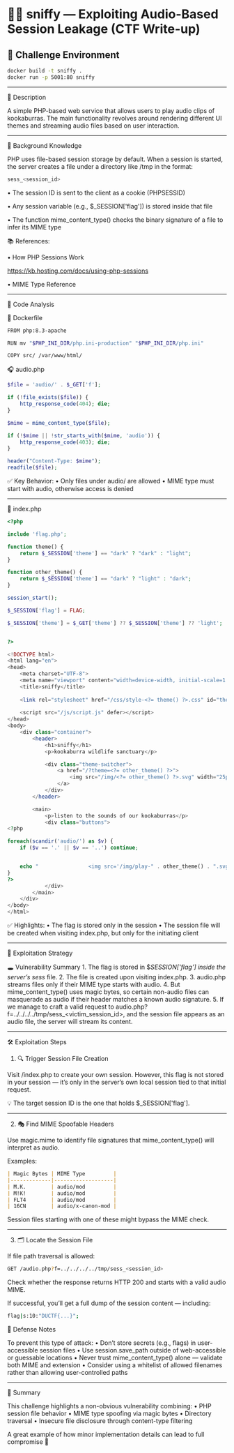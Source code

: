# 🕵️‍♂️ sniffy — Exploiting Audio-Based Session Leakage (CTF Write-up)

## 🧪 Challenge Environment

```bash
docker build -t sniffy .
docker run -p 5001:80 sniffy
```
---
📜 Description

A simple PHP-based web service that allows users to play audio clips of kookaburras.
The main functionality revolves around rendering different UI themes and streaming audio files based on user interaction.

---

🧠 Background Knowledge

PHP uses file-based session storage by default.
When a session is started, the server creates a file under a directory like /tmp in the format:
```bash
sess_<session_id>
```
•	The session ID is sent to the client as a cookie (PHPSESSID)

•	Any session variable (e.g., $_SESSION['flag']) is stored inside that file

•	The function mime_content_type() checks the binary signature of a file to infer its MIME type

📚 References:
	
 •	How PHP Sessions Work
 
 https://kb.hosting.com/docs/using-php-sessions
 
 •	MIME Type Reference

---

🧩 Code Analysis

🐳 Dockerfile
``` bash
FROM php:8.3-apache

RUN mv "$PHP_INI_DIR/php.ini-production" "$PHP_INI_DIR/php.ini"

COPY src/ /var/www/html/
```
🎧 audio.php
```php
$file = 'audio/' . $_GET['f'];

if (!file_exists($file)) {
    http_response_code(404); die;
}

$mime = mime_content_type($file);

if (!$mime || !str_starts_with($mime, 'audio')) {
    http_response_code(403); die;
}

header("Content-Type: $mime");
readfile($file);
```
✅ Key Behavior:
	•	Only files under audio/ are allowed
	•	MIME type must start with audio, otherwise access is denied

---

🌈 index.php
```php
<?php

include 'flag.php';

function theme() {
    return $_SESSION['theme'] == "dark" ? "dark" : "light";
}

function other_theme() {
    return $_SESSION['theme'] == "dark" ? "light" : "dark";
}

session_start();

$_SESSION['flag'] = FLAG;

$_SESSION['theme'] = $_GET['theme'] ?? $_SESSION['theme'] ?? 'light';


?>

<!DOCTYPE html>
<html lang="en">
<head>
    <meta charset="UTF-8">
    <meta name="viewport" content="width=device-width, initial-scale=1.0">
    <title>sniffy</title>
    
    <link rel="stylesheet" href="/css/style-<?= theme() ?>.css" id="theme-style">
    
    <script src="/js/script.js" defer></script>
</head>
<body>
    <div class="container">
        <header>
            <h1>sniffy</h1>
            <p>kookaburra wildlife sanctuary</p>

            <div class="theme-switcher">
                <a href="/?theme=<?= other_theme() ?>">
                    <img src="/img/<?= other_theme() ?>.svg" width="25px" alt="<?= other_theme() ?> mode" id="<?= other_theme() ?>-icon">
                </a>
            </div>
        </header>

        <main>
            <p>listen to the sounds of our kookaburras</p>
            <div class="buttons">
<?php

foreach(scandir('audio/') as $v) {
    if ($v == '.' || $v == '..') continue;


    echo "                <img src='/img/play-" . other_theme() . ".svg' width='40px' onclick=\"playAudio('/audio.php?f=$v');\"/>\n";
}
?>
            </div>
        </main>
    </div>
</body>
</html>
```
✅ Highlights:
	•	The flag is stored only in the session
	•	The session file will be created when visiting index.php, but only for the initiating client
 
---

🧨 Exploitation Strategy

🕳️ Vulnerability Summary
	1.	The flag is stored in $_SESSION['flag'] inside the server’s sess_<id> file.
	2.	The file is created upon visiting index.php.
	3.	audio.php streams files only if their MIME type starts with audio.
	4.	But mime_content_type() uses magic bytes, so certain non-audio files can masquerade as audio if their header matches a known audio signature.
	5.	If we manage to craft a valid request to audio.php?f=../../../../tmp/sess_<victim_session_id>, and the session file appears as an audio file, the server will stream its content.

---

🛠️ Exploitation Steps

1. 🔍 Trigger Session File Creation

Visit /index.php to create your own session.
However, this flag is not stored in your session — it’s only in the server’s own local session tied to that initial request.

💡 The target session ID is the one that holds $_SESSION['flag'].

---

2. 🎭 Find MIME Spoofable Headers

Use magic.mime to identify file signatures that mime_content_type() will interpret as audio.

Examples:
```markdown
| Magic Bytes | MIME Type         |
|-------------|-------------------|
| M.K.        | audio/mod         |
| M!K!        | audio/mod         |
| FLT4        | audio/mod         |
| 16CN        | audio/x-canon-mod |
```
Session files starting with one of these might bypass the MIME check.

---

3. 🗂️ Locate the Session File

If file path traversal is allowed:
```bash
GET /audio.php?f=../../../../tmp/sess_<session_id>
```
Check whether the response returns HTTP 200 and starts with a valid audio MIME.

If successful, you’ll get a full dump of the session content — including:
```bash
flag|s:10:"DUCTF{...}";
```
🔐 Defense Notes

To prevent this type of attack:
	•	Don’t store secrets (e.g., flags) in user-accessible session files
	•	Use session.save_path outside of web-accessible or guessable locations
	•	Never trust mime_content_type() alone — validate both MIME and extension
	•	Consider using a whitelist of allowed filenames rather than allowing user-controlled paths

---

📎 Summary

This challenge highlights a non-obvious vulnerability combining:
	•	PHP session file behavior
	•	MIME type spoofing via magic bytes
	•	Directory traversal
	•	Insecure file disclosure through content-type filtering

A great example of how minor implementation details can lead to full compromise 🚩
